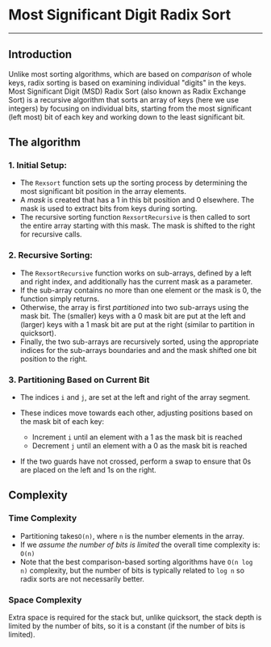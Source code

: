 # Most Significant Digit Radix Sort 

---

## Introduction
Unlike most sorting algorithms, which are based on *comparison* of whole
keys, radix sorting is based on examining individual "digits" in the
keys.
Most Significant Digit (MSD) Radix Sort (also known as Radix Exchange Sort)
is a recursive algorithm that sorts an array of keys (here we use integers)
by focusing on individual bits, starting from the most significant (left
most) bit of each key and working down to the least significant bit.

## The algorithm

### 1. Initial Setup:
* The ```Rexsort``` function sets up the sorting process by determining the
most significant bit position in the array elements.
* A *mask* is created that has a 1 in this bit position and 0 elsewhere. The
mask is used to extract bits from keys during sorting.
* The recursive sorting function ```RexsortRecursive``` is then called to
sort the entire array starting with this mask. The mask is shifted to the
right for recursive calls.
### 2. Recursive Sorting: 
* The ```RexsortRecursive``` function works on sub-arrays, defined by a left
and right index, and additionally has the current mask as a parameter.
* If the sub-array contains no more than one element or the mask is 0, the
function simply returns.
* Otherwise, the array is first *partitioned* into two sub-arrays using the
mask bit. The
(smaller) keys with a 0 mask bit are put at the left and (larger) keys with a 1
mask bit are put at the right (similar to partition in quicksort).
* Finally, the two sub-arrays are recursively sorted, using the appropriate
indices for the sub-arrays boundaries and and the mask shifted one bit
position to the right.

### 3. Partitioning Based on Current Bit
* The indices ```i``` and ```j```, are set at the left and right of the array segment.
* These indices move towards each other, adjusting positions based on the
mask bit of each key:
    * Increment ```i``` until an element with a 1 as the mask bit is reached
    * Decrement ```j``` until an element with a 0 as the mask bit is reached

* If the two guards have not crossed, perform a swap to ensure that 0s are placed on the left and 1s on the right.

## Complexity
### Time Complexity
* Partitioning takes```O(n)```, where ```n``` is the number elements in the
array.
* If we *assume the number of bits is limited* the overall time complexity is: ```O(n)``` 
* Note that the best comparison-based sorting algorithms have ```O(n log n)```
  complexity, but the number of bits is typically related to ```log n```
  so radix sorts are not necessarily better.

### Space Complexity
Extra space is required for the stack but, unlike quicksort, the stack depth
is limited by the number of bits, so it is a constant (if the number of bits
is limited).
